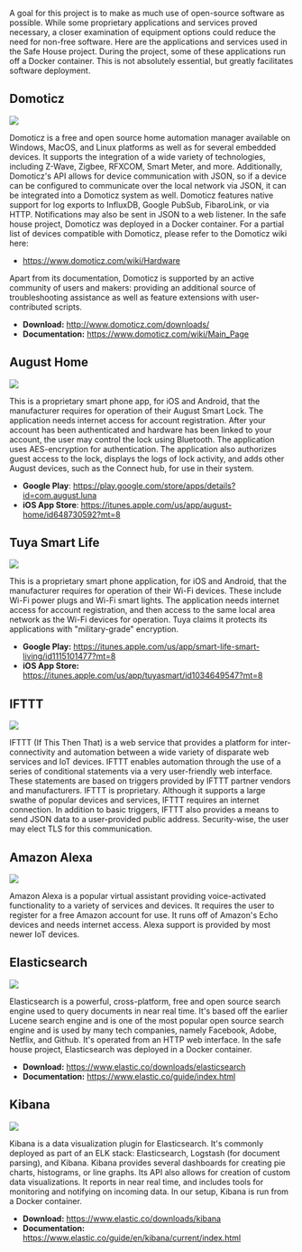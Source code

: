 A goal for this project is to make as much use of open-source software as possible. While some proprietary applications and services proved necessary, a closer examination of equipment options could reduce the need for non-free software. Here are the applications and services used in the Safe House project. During the project, some of these applications run off a Docker container. This is not absolutely essential, but greatly facilitates software deployment.

## Domoticz
![](https://www.thermosmart.com/wp-content/uploads/2015/09/domoticz.png)

Domoticz is a free and open source home automation manager available on Windows, MacOS, and Linux platforms as well as for several embedded devices. It supports the integration of a wide variety of technologies, including Z-Wave, Zigbee, RFXCOM, Smart Meter, and more. Additionally, Domoticz's API allows for device communication with JSON, so if a device can be configured to communicate over the local network via JSON, it can be integrated into a Domoticz system as well. Domoticz features native support for log exports to InfluxDB, Google PubSub, FibaroLink, or via HTTP. Notifications may also be sent in JSON to a web listener. In the safe house project, Domoticz was deployed in a Docker container.
For a partial list of devices compatible with Domoticz, please refer to the Domoticz wiki here:
* https://www.domoticz.com/wiki/Hardware

Apart from its documentation, Domoticz is supported by an active community of users and makers: providing an additional source of troubleshooting assistance as well as feature extensions with user-contributed scripts.
* **Download:** http://www.domoticz.com/downloads/
* **Documentation:** https://www.domoticz.com/wiki/Main_Page

## August Home
![](https://is2-ssl.mzstatic.com/image/thumb/Purple128/v4/9a/24/25/9a2425b5-fa01-5e3d-3822-c775f8d5dded/AppIcon-1x_U007emarketing-0-0-GLES2_U002c0-512MB-sRGB-0-0-0-85-220-0-0-0-3.png/246x0w.jpg)

This is a proprietary smart phone app, for iOS and Android, that the manufacturer requires for operation of their August Smart Lock. The application needs internet access for account registration. After your account has been authenticated and hardware has been linked to your account, the user may control the lock using Bluetooth. The application uses AES-encryption for authentication. The application also authorizes guest access to the lock, displays the logs of lock activity, and adds other August devices, such as the Connect hub, for use in their system.

* **Google Play**: https://play.google.com/store/apps/details?id=com.august.luna
* **iOS App Store**: https://itunes.apple.com/us/app/august-home/id648730592?mt=8

## Tuya Smart Life
![](https://lh3.googleusercontent.com/7j5Lom_UrwVEvpq3OKVFkR24U4OYWulp0DIDg6jrJtl9ybA3Fh-E1xl7cyooouTG0YE=s180)

This is a proprietary smart phone application, for iOS and Android, that the manufacturer requires for operation of their Wi-Fi devices. These include Wi-Fi power plugs and Wi-Fi smart lights. The application needs internet access for account registration, and then access to the same local area network as the Wi-Fi devices for operation. Tuya claims it protects its applications with "military-grade" encryption.

* **Google Play:** https://itunes.apple.com/us/app/smart-life-smart-living/id1115101477?mt=8
* **iOS App Store:** https://itunes.apple.com/us/app/tuyasmart/id1034649547?mt=8

## IFTTT
![](https://aem.dropbox.com/cms/content/dam/dropbox/www/en-us/business/app-integrations/ifttt/ifttt-logo.png)

IFTTT (If This Then That) is a web service that provides a platform for inter-connectivity and automation between a wide variety of disparate web services and IoT devices. IFTTT enables automation through the use of a series of conditional statements via a very user-friendly web interface. These statements are based on triggers provided by IFTTT partner vendors and manufacturers. IFTTT is proprietary. Although it supports a large swathe of popular devices and services, IFTTT requires an internet connection. In addition to basic triggers, IFTTT also provides a means to send JSON data to a user-provided public address. Security-wise, the user may elect TLS for this communication.


## Amazon Alexa
![](https://upload.wikimedia.org/wikipedia/en/9/9e/Amazon_Alexa_Logo.png)

Amazon Alexa is a popular virtual assistant providing voice-activated functionality to a variety of services and devices. It requires the user to register for a free Amazon account for use. It runs off of Amazon's Echo devices and needs internet access. Alexa support is provided by most newer IoT devices.

## Elasticsearch
![](https://www.elastic.co/assets/blt6050efb80ceabd47/elastic-logo%20(2).svg)

Elasticsearch is a powerful, cross-platform, free and open source search engine used to query documents in near real time. It's based off the earlier Lucene search engine and is one of the most popular open source search engine and is used by many tech companies, namely Facebook, Adobe, Netflix, and Github. It's operated from an HTTP web interface. In the safe house project, Elasticsearch was deployed in a Docker container.
* **Download:** https://www.elastic.co/downloads/elasticsearch
* **Documentation:** https://www.elastic.co/guide/index.html

## Kibana
![](https://s3-ap-south-1.amazonaws.com/av-blog-media/wp-content/uploads/2017/05/15033303/csm_Kibana-Logo-Color-H_4bc61d6148.png)

Kibana is a data visualization plugin for Elasticsearch. It's commonly deployed as part of an ELK stack: Elasticsearch, Logstash (for document parsing), and Kibana. Kibana provides several dashboards for creating pie charts, histograms, or line graphs. Its API also allows for creation of custom data visualizations. It reports in near real time, and includes tools for monitoring and notifying on incoming data. In our setup, Kibana is run from a Docker container.
* **Download:** https://www.elastic.co/downloads/kibana
* **Documentation:** https://www.elastic.co/guide/en/kibana/current/index.html
